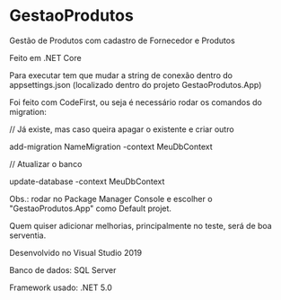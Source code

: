 # GestaoProdutos
Gestão de Produtos com cadastro de Fornecedor e Produtos

Feito em .NET Core

Para executar tem que mudar a string de conexão dentro do appsettings.json (localizado dentro do projeto GestaoProdutos.App)

Foi feito com CodeFirst, ou seja é necessário rodar os comandos do migration:

// Já existe, mas caso queira apagar o existente e criar outro

add-migration NameMigration -context MeuDbContext

// Atualizar o banco

update-database -context MeuDbContext

Obs.: rodar no Package Manager Console e escolher o "GestaoProdutos.App" como Default projet.

Quem quiser adicionar melhorias, principalmente no teste, será de boa serventia.



Desenvolvido no Visual Studio 2019

Banco de dados: SQL Server

Framework usado: .NET 5.0
